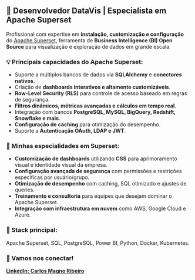 <h2>🚀 Desenvolvedor DataVis | Especialista em Apache Superset</h2>

<p>Profissional com expertise em <strong>instalação, customização e configuração</strong> do 
<a href="https://en.wikipedia.org/wiki/Apache_Superset" target="_blank">Apache Superset</a>, 
ferramenta de <strong>Business Intelligence (BI) Open Source</strong> para visualização e exploração de dados em grande escala.</p>

<h3>💡 Principais capacidades do Apache Superset:</h3>
<ul>
  <li>Suporte a múltiplos bancos de dados via <strong>SQLAlchemy</strong> e <strong>conectores nativos</strong>.</li>
  <li>Criação de <strong>dashboards interativos e altamente customizáveis</strong>.</li>
  <li><strong>Row-Level Security (RLS)</strong> para controle de acesso baseado em regras de segurança.</li>
  <li><strong>Filtros dinâmicos, métricas avançadas e cálculos em tempo real</strong>.</li>
  <li>Integração com bancos <strong>PostgreSQL, MySQL, BigQuery, Redshift, Snowflake e mais</strong>.</li>
  <li><strong>Configuração de caching</strong> para otimização do desempenho.</li>
  <li>Suporte a <strong>Autenticação OAuth, LDAP e JWT</strong>.</li>
</ul>

<h3>🎨 Minhas especialidades em Superset:</h3>
<ul>
  <li><strong>Customização de dashboards</strong> utilizando <strong>CSS</strong> para aprimoramento visual e identidade visual da empresa.</li>
  <li><strong>Configuração avançada de segurança</strong> com permissões e restrições específicas por usuário/grupo.</li>
  <li><strong>Otimização de desempenho</strong> com caching, SQL otimizado e ajustes de queries.</li>
  <li><strong>Treinamento e consultoria</strong> para equipes que desejam dominar o Apache Superset.</li>
  <li><strong>Integração com infraestrutura em nuvem</strong> como AWS, Google Cloud e Azure.</li>
</ul>

<h3>📌 Stack principal:</h3>
<p>Apache Superset, SQL, PostgreSQL, Power BI, Python, Docker, Kubernetes.</p>

<h3>🔗 Vamos nos conectar!</h3>
<p><a href="https://www.linkedin.com/in/carlos-magno-ribeiro-a6b7b043/" target="_blank"><strong>LinkedIn: Carlos Magno Ribeiro</strong></a></p>

